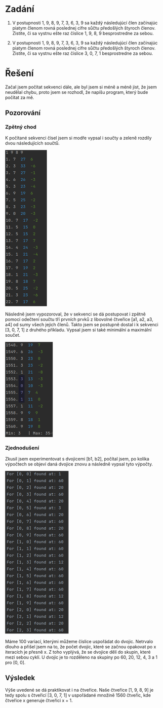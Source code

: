 # Zadání 
1. V postupnosti 1, 9, 8, 9, 7, 3, 6, 3, 9 sa každý následujúcí člen začínajúc piatym členom rovná poslednej cifre sůčtu předošlých štyroch členov. Zistite, či sa vystnu ešte raz číslice 1, 9, 8, 9 besprostredne za sebou.


2. V postupnosti 1, 9, 8, 9, 7, 3, 6, 3, 9 sa každý následujúcí člen začínajúc piatym členom rovná poslednej cifre sůčtu předošlých štyroch členov. Zistite, či sa vystnu ešte raz číslice 3, 0, 7, 1 besprostredne za sebou.

# Řešení
Začal jsem počítat sekvenci dále, ale byl jsem si méně a méně jist, že jsem neudělal chybu, proto jsem se rozhodl, že napíšu program, který bude počítat za mě.
## Pozorování
### Zpětný chod
K počítané sekvenci čísel jsem si modře vypsal i součty a zeleně rozdíly dvou následujících součtů. 

![img.png](img.png)

Následně jsem vypozoroval, že v sekvenci se dá postupovat i zpětně pomocí odečtení součtu tří prvních prvků z libovolné čtveřice [a1, a2, a3, a4] od sumy všech jejich členů.
Takto jsem se postupně dostal i k sekvenci [3, 0, 7, 1] z druhého příkladu. Vypsal jsem si také minimální a maximální součet.

![img_1.png](img_1.png)

### Zjednodušení
Zkusil jsem experimentovat s dvojicemi [b1, b2], počítal jsem, po kolika výpočtech se objeví daná dvojice znovu a následně vypsal tyto výpočty.

![img_2.png](img_2.png)

Máme 100 variací, kterými můžeme číslice uspořádat do dvojic. Netrvalo dlouho a přišel jsem na to, že počet dvojic, které se začnou opakovat po x iteracích je přesně x. Z toho vyplývá, že se dvojice dělí do skupin, které mezi sebou cyklí. U dvojic je to rozděleno na skupiny po 60, 20, 12, 4, 3 a 1 pro [0, 0].
## Výsledek
Výše uvedené se dá praktikovat i na čtveřice. Naše čtveřice [1, 9, 8, 9] je tedy spolu s čtveřicí [3, 0, 7, 1] v uspořádané množině 1560 čtveřic, kde čtveřice x generuje čtveřici x + 1.